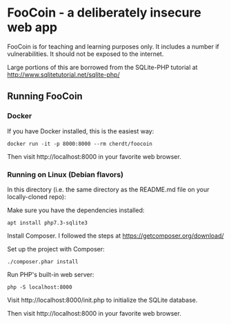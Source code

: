# FooCoin - a deliberately insecure web app

FooCoin is for teaching and learning purposes only. It includes a number if vulnerabilities. It should not be exposed to the internet.

Large portions of this are borrowed from the SQLite-PHP tutorial at http://www.sqlitetutorial.net/sqlite-php/

## Running FooCoin

### Docker

If you have Docker installed, this is the easiest way:

    docker run -it -p 8000:8000 --rm cherdt/foocoin

Then visit http://localhost:8000 in your favorite web browser.

### Running on Linux (Debian flavors)

In this directory (i.e. the same directory as the README.md file on your locally-cloned repo):
 
Make sure you have the dependencies installed:

    apt install php7.3-sqlite3

Install Composer. I followed the steps at https://getcomposer.org/download/

Set up the project with Composer:

    ./composer.phar install 

Run PHP's built-in web server:

    php -S localhost:8000

Visit http://localhost:8000/init.php to initialize the SQLite database.

Then visit http://localhost:8000 in your favorite web browser.
